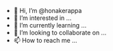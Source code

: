 - 👋 Hi, I’m @honakerappa
- 👀 I’m interested in ...
- 🌱 I’m currently learning ...
- 💞️ I’m looking to collaborate on ...
- 📫 How to reach me ...

<!---
honakerappa/honakerappa is a ✨ special ✨ repository because its `README.md` (this file) appears on your GitHub profile.
You can click the Preview link to take a look at your changes.
--->
